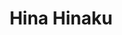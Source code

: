 ---
tags: mods
title: "Hina Hinaku"
caption: "EGG"
role: 'shield-user'
image: 'assets/images/hina.png'
---